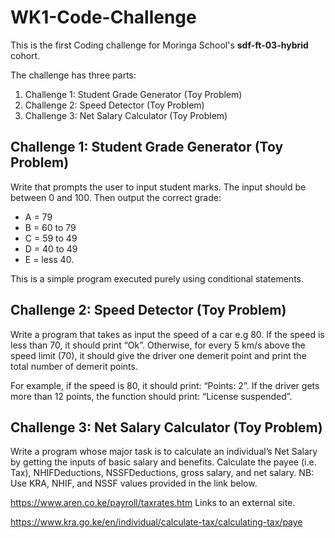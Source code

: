 # WK1-Code-Challenge

This is the first Coding challenge for Moringa School's **sdf-ft-03-hybrid** cohort.

The challenge has three parts:
1. Challenge 1: Student Grade Generator (Toy Problem)
2. Challenge 2: Speed Detector (Toy Problem)
3. Challenge 3: Net Salary Calculator (Toy Problem)

## Challenge 1: Student Grade Generator (Toy Problem)

Write that prompts the user to input student marks. The input should be between 0 and 100. Then output the correct grade:

- A = 79
- B = 60 to 79
- C = 59 to 49
- D = 40 to 49
- E = less 40.

This is a simple program executed purely using conditional statements.

## Challenge 2: Speed Detector (Toy Problem)

Write a program that takes as input the speed of a car e.g 80. If the speed is less than 70, it should print “Ok”. Otherwise, for every 5 km/s above the speed limit (70), it should give the driver one demerit point and print the total number of demerit points.

For example, if the speed is 80, it should print: “Points: 2”. If the driver gets more than 12 points, the function should print: “License suspended”.

## Challenge 3: Net Salary Calculator (Toy Problem)
Write a program whose major task is to calculate an individual’s Net Salary by getting the inputs of basic salary and benefits. Calculate the payee (i.e. Tax), NHIFDeductions, NSSFDeductions, gross salary, and net salary. 
NB: Use KRA, NHIF, and NSSF values provided in the link below.

https://www.aren.co.ke/payroll/taxrates.htm Links to an external site.  

https://www.kra.go.ke/en/individual/calculate-tax/calculating-tax/paye
